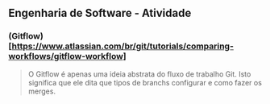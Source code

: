 ## Engenharia de Software - Atividade
### (Gitflow)[https://www.atlassian.com/br/git/tutorials/comparing-workflows/gitflow-workflow]

> O Gitflow é apenas uma ideia abstrata do fluxo de trabalho Git. Isto significa que ele dita que tipos de branchs configurar e como fazer os merges.

